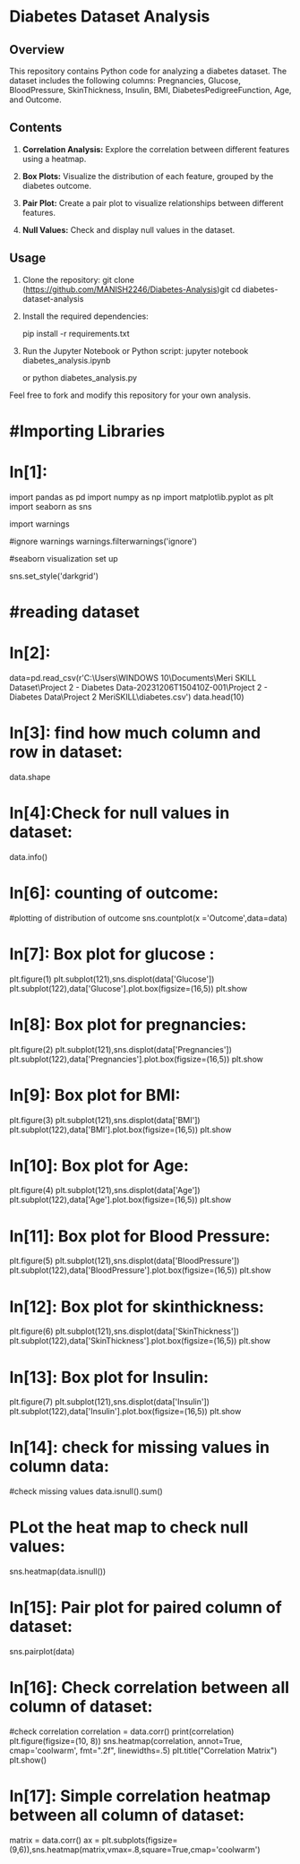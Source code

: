 # Diabetes Dataset Analysis

## Overview

This repository contains Python code for analyzing a diabetes dataset. The dataset includes the following columns: Pregnancies, Glucose, BloodPressure, SkinThickness, Insulin, BMI, DiabetesPedigreeFunction, Age, and Outcome.

## Contents

1. **Correlation Analysis:** Explore the correlation between different features using a heatmap.

2. **Box Plots:** Visualize the distribution of each feature, grouped by the diabetes outcome.

3. **Pair Plot:** Create a pair plot to visualize relationships between different features.

4. **Null Values:** Check and display null values in the dataset.

## Usage

1. Clone the repository:
    git clone (https://github.com/MANISH2246/Diabetes-Analysis)git
    cd diabetes-dataset-analysis

2. Install the required dependencies:

    pip install -r requirements.txt

3. Run the Jupyter Notebook or Python script:
    jupyter notebook diabetes_analysis.ipynb

    or
    python diabetes_analysis.py

Feel free to fork and modify this repository for your own analysis.
# #Importing Libraries

# In[1]:

import pandas as pd
import numpy as np
import matplotlib.pyplot as plt
import seaborn as sns

import warnings

#ignore warnings
warnings.filterwarnings('ignore')

#seaborn visualization set up

sns.set_style('darkgrid')

# #reading dataset

# In[2]:

data=pd.read_csv(r'C:\Users\WINDOWS 10\Documents\Meri SKILL Dataset\Project 2 - Diabetes Data-20231206T150410Z-001\Project 2 - Diabetes Data\Project 2 MeriSKILL\diabetes.csv')
data.head(10)

# In[3]: find how much column and row in dataset:

data.shape

# In[4]:Check for null values in dataset:

data.info()

# In[6]: counting of outcome:

#plotting of distribution of outcome
sns.countplot(x ='Outcome',data=data)

# In[7]: Box plot for glucose :

plt.figure(1)
plt.subplot(121),sns.displot(data['Glucose'])
plt.subplot(122),data['Glucose'].plot.box(figsize=(16,5))
plt.show

# In[8]: Box plot for pregnancies:

plt.figure(2)
plt.subplot(121),sns.displot(data['Pregnancies'])
plt.subplot(122),data['Pregnancies'].plot.box(figsize=(16,5))
plt.show

# In[9]: Box plot for BMI:

plt.figure(3)
plt.subplot(121),sns.displot(data['BMI'])
plt.subplot(122),data['BMI'].plot.box(figsize=(16,5))
plt.show

# In[10]: Box plot for Age:

plt.figure(4)
plt.subplot(121),sns.displot(data['Age'])
plt.subplot(122),data['Age'].plot.box(figsize=(16,5))
plt.show

# In[11]: Box plot for Blood Pressure:

plt.figure(5)
plt.subplot(121),sns.displot(data['BloodPressure'])
plt.subplot(122),data['BloodPressure'].plot.box(figsize=(16,5))
plt.show

# In[12]: Box plot for skinthickness:

plt.figure(6)
plt.subplot(121),sns.displot(data['SkinThickness'])
plt.subplot(122),data['SkinThickness'].plot.box(figsize=(16,5))
plt.show

# In[13]: Box plot for Insulin:

plt.figure(7)
plt.subplot(121),sns.displot(data['Insulin'])
plt.subplot(122),data['Insulin'].plot.box(figsize=(16,5))
plt.show

# In[14]: check for missing values in column data:

#check missing values
data.isnull().sum()

# PLot the heat map to check null values:
sns.heatmap(data.isnull())

# In[15]: Pair plot for paired column of dataset:

sns.pairplot(data)

# In[16]: Check correlation between all column of dataset:

#check correlation
correlation = data.corr()
print(correlation)
plt.figure(figsize=(10, 8))
sns.heatmap(correlation, annot=True, cmap='coolwarm', fmt=".2f", linewidths=.5)
plt.title("Correlation Matrix")
plt.show()

# In[17]: Simple correlation heatmap between all column of dataset: 

matrix = data.corr()
ax = plt.subplots(figsize=(9,6)),sns.heatmap(matrix,vmax=.8,square=True,cmap='coolwarm')

